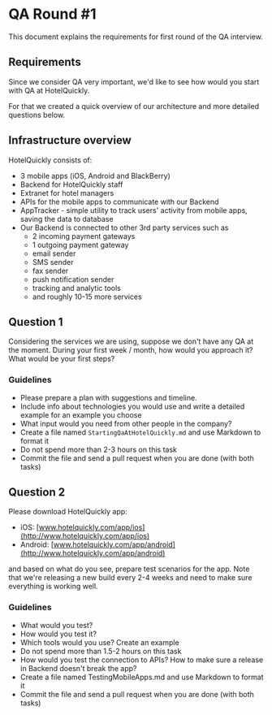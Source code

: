 # QA Round #1

This document explains the requirements for first round of the QA interview.

## Requirements

Since we consider QA very important, we'd like to see how would you start with QA at HotelQuickly.

For that we created a quick overview of our architecture and more detailed questions below.

## Infrastructure overview

HotelQuickly consists of:

* 3 mobile apps (iOS, Android and BlackBerry)
* Backend for HotelQuickly staff
* Extranet for hotel managers
* APIs for the mobile apps to communicate with our Backend
* AppTracker - simple utility to track users' activity from mobile apps, saving the data to database
* Our Backend is connected to other 3rd party services such as
  * 2 incoming payment gateways
  * 1 outgoing payment gateway
  * email sender
  * SMS sender
  * fax sender
  * push notification sender
  * tracking and analytic tools
  * and roughly 10-15 more services

## Question 1

Considering the services we are using, suppose we don't have any QA at the moment. During your first week / month, how would you approach it? What would be your first steps?

### Guidelines

* Please prepare a plan with suggestions and timeline.
* Include info about technologies you would use and write a detailed example for an example you choose
* What input would you need from other people in the company?
* Create a file named ```StartingQaAtHotelQuickly.md``` and use Markdown to format it
* Do not spend more than 2-3 hours on this task
* Commit the file and send a pull request when you are done (with both tasks)

## Question 2

Please download HotelQuickly app:

* iOS: [www.hotelquickly.com/app/ios](http://www.hotelquickly.com/app/ios)
* Android: [www.hotelquickly.com/app/android](http://www.hotelquickly.com/app/android)

and based on what do you see, prepare test scenarios for the app. Note that we're releasing a new build every 2-4 weeks and need to make sure everything is working well.

### Guidelines

* What would you test?
* How would you test it?
* Which tools would you use? Create an example
* Do not spend more than 1.5-2 hours on this task
* How would you test the connection to APIs? How to make sure a release in Backend doesn't break the app?
* Create a file named TestingMobileApps.md and use Markdown to format it
* Commit the file and send a pull request when you are done (with both tasks)

